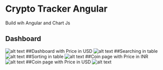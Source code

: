 # Crypto Tracker Angular
Build wih Angular and Chart Js

## Dashboard
![alt text]([(https://github.com/mohitchauhan4u/crypto-tracker-angular/blob/master/crypto-tracker-dashboard.png)])
##Dashboard with Price in USD
![alt text]((https://github.com/mohitchauhan4u/crypto-tracker-angular/blob/master/crypto-tracker-dashboard-usd.png)])
##Searching in table
![alt text]([(https://github.com/mohitchauhan4u/crypto-tracker-angular/blob/master/crypto-tracker-search.png)])
##Sorting in table
![alt text]([(https://github.com/mohitchauhan4u/crypto-tracker-angular/blob/master/crypto-tracker-table.png)])
##Coin page with Price in INR
![alt text]([(https://github.com/mohitchauhan4u/crypto-tracker-angular/blob/master/crypto-tracker-coin-detail-inr.png)])
##Coin page with Price in USD
![alt text]([(https://github.com/mohitchauhan4u/crypto-tracker-angular/blob/master/crypto-tracker-dashboard.png)])
